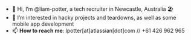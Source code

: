 - 👋 Hi, I’m @liam-potter, a tech recruiter in Newcastle, Australia 🏖 
- 👀 I’m interested in hacky projects and teardowns, as well as some mobile app development
- 📫 **How to reach me**: lpotter[at]atlassian[dot]com // +61 426 962 965

<!---
liam-potter/liam-potter is a ✨ special ✨ repository because its `README.md` (this file) appears on your GitHub profile.
You can click the Preview link to take a look at your changes.
--->
